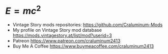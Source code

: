# $E=mc^2$
- Vintage Story mods repositories: <https://github.com/Craluminum-Mods>
- My profile on Vintage Story mod database <https://mods.vintagestory.at/list/mod?userid=3>
- Patreon <https://www.patreon.com/craluminum2413>
- Buy Me A Coffee <https://www.buymeacoffee.com/craluminum2413>
<!-- $\textcolor { #00B2B3 } { \textsf{ Repositories }}$ -->
